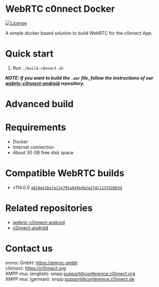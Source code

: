 # WebRTC c0nnect Docker
[![License](https://i.boost.loopcdn.net/img/git/license-MIT-blue.svg)](https://github.com/emroc-GmbH/webrtc-c0nnect-android)

A simple docker based solution to build WebRTC for the c0nnect App.


# Quick start

1. Run `./build-c0nnect.sh`

***NOTE: If you want to build the `.aar` file, follow the instructions of our [webrtc-c0nnect-android](https://github.com/emroc-GmbH/webrtc-c0nnect-android) repository.***

# Advanced build


# Requirements

- Docker
- Internet connection
- About 30 GB free disk space


# Compatible WebRTC builds

- v114.0.0 [`a624ee1be7a11e795a849edb2a27dc1137d2b63d`](https://webrtc.googlesource.com/src.git/+/a624ee1be7a11e795a849edb2a27dc1137d2b63d)


# Related repositories

- [webrtc-c0nnect-android](https://github.com/emroc-GmbH/webrtc-c0nnect-android)
- [c0nnect-android](https://github.com/emroc-GmbH/c0nnect-android)


# Contact us

emroc GmbH: https://emroc.gmbh  
c0nnect: https://c0nnect.org  
XMPP muc (english): xmpp:support@conference.c0nnect.org  
XMPP muc (german): xmpp:support@conference.c0nnect.de  

